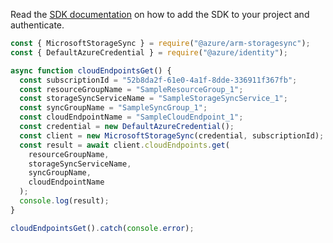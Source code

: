 Read the [SDK documentation](https://github.com/Azure/azure-sdk-for-js/blob/%40azure%2Farm-storagesync_9.0.1/sdk/storagesync/arm-storagesync/README.md) on how to add the SDK to your project and authenticate.

```javascript
const { MicrosoftStorageSync } = require("@azure/arm-storagesync");
const { DefaultAzureCredential } = require("@azure/identity");

async function cloudEndpointsGet() {
  const subscriptionId = "52b8da2f-61e0-4a1f-8dde-336911f367fb";
  const resourceGroupName = "SampleResourceGroup_1";
  const storageSyncServiceName = "SampleStorageSyncService_1";
  const syncGroupName = "SampleSyncGroup_1";
  const cloudEndpointName = "SampleCloudEndpoint_1";
  const credential = new DefaultAzureCredential();
  const client = new MicrosoftStorageSync(credential, subscriptionId);
  const result = await client.cloudEndpoints.get(
    resourceGroupName,
    storageSyncServiceName,
    syncGroupName,
    cloudEndpointName
  );
  console.log(result);
}

cloudEndpointsGet().catch(console.error);
```
